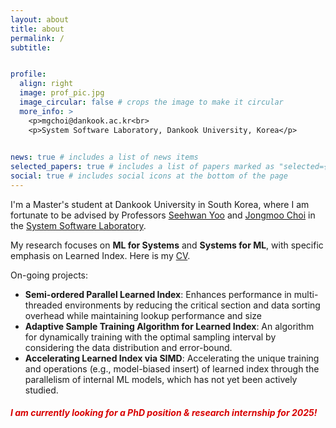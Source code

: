 ```yaml
---
layout: about
title: about
permalink: /
subtitle: 


profile:
  align: right
  image: prof_pic.jpg
  image_circular: false # crops the image to make it circular
  more_info: >
    <p>mgchoi@dankook.ac.kr<br>
    <p>System Software Laboratory, Dankook University, Korea</p>
    

news: true # includes a list of news items
selected_papers: true # includes a list of papers marked as "selected={true}"
social: true # includes social icons at the bottom of the page
---
```

I'm a Master's student at Dankook University in South Korea, where I am fortunate to be advised by Professors [Seehwan Yoo](https://sites.google.com/site/dkumobileos/members/seehwanyoo) and [Jongmoo Choi](http://embedded.dankook.ac.kr/~choijm/) in the [System Software Laboratory](https://sslab.dankook.ac.kr/).

My research focuses on **ML for Systems** and **Systems for ML**, with specific emphasis on Learned Index. Here is my [CV](./assets/pdf/Minguk_Choi.pdf).

On-going projects:
  - **Semi-ordered Parallel Learned Index**: Enhances performance in multi-threaded environments by reducing the critical section and data sorting overhead while maintaining lookup performance and size
  - **Adaptive Sample Training Algorithm for Learned Index**: An algorithm for dynamically training with the optimal sampling interval by considering the data distribution and error-bound.
  - **Accelerating Learned Index via SIMD**: Accelerating the unique training and operations (e.g., model-biased insert) of learned index through the parallelism of internal ML models, which has not yet been actively studied.

##### **<span style="color: #D80000;">I am currently looking for a PhD position & research internship for 2025!</span>**   